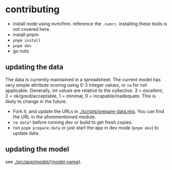 # contributing

- install node using nvm/fnm. reference the `.nvmrc`. installing these tools is not covered here
- install pnpm
- `pnpm install`
- `pnpm dev`
- go nuts

## updating the data

The data is currently maintained in a spreadsheet. The current model has very simple attribute scoring using 0-3 integer values, or `na` for not applicable. Generally, int values are relative to the collective. 3 = excellent, 2 = ok/good/acceptable, 1 = minimal, 0 = incapable/inadequate. This is likely to change in the future.

- Fork it, and update the URLs in [./scripts/prepare-data.mjs](../scripts/prepare-data.mjs). You can find the URL in the aforementioned module.
- `rm data*` before running dev or build to get fresh copies.
- run `pnpm prepare:data` or just start the app in dev mode (`pnpm dev`) to update data

## updating the model

see [./src/app/model/{model-name}](../src/app/model/basic.ts).
